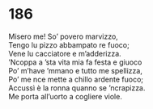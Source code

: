 # 186
  
Misero me! So’ povero marvizzo,  
Tengo lu pizzo abbampato re fuoco;  
Vene lu cacciatore e m’adderizza.  
’Ncoppa a ’sta vita mia fa festa e giuoco  
Po’ m’have ’mmano e tutto me spellizza,  
Po’ me nce mette a chillo ardente fuoco;  
Accussì è la ronna quanno se ’ncrapizza.  
Me porta all’uorto a cogliere viole.
